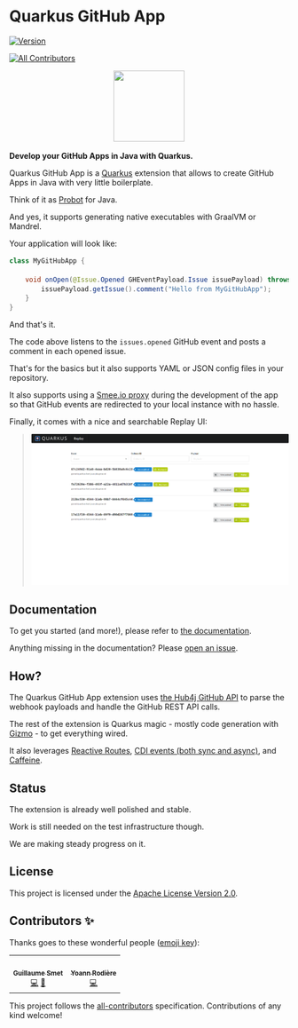 # Quarkus GitHub App

[![Version](https://img.shields.io/maven-central/v/io.quarkiverse.githubapp/quarkus-github-app?logo=apache-maven&style=for-the-badge)](https://search.maven.org/artifact/io.quarkiverse.githubapp/quarkus-github-app)
<!-- ALL-CONTRIBUTORS-BADGE:START - Do not remove or modify this section -->
[![All Contributors](https://img.shields.io/badge/all_contributors-2-orange.svg?style=for-the-badge)](#contributors-)
<!-- ALL-CONTRIBUTORS-BADGE:END -->

<p align="center"><img src="https://design.jboss.org/quarkus/bot/final/images/quarkusbot_full_128px.png" width="128" height="128" /></p>

**Develop your GitHub Apps in Java with Quarkus.**

Quarkus GitHub App is a [Quarkus](https://quarkus.io) extension
that allows to create GitHub Apps in Java with very little boilerplate.

Think of it as [Probot](https://probot.github.io) for Java.

And yes, it supports generating native executables with GraalVM or Mandrel.

Your application will look like:

```java
class MyGitHubApp {

	void onOpen(@Issue.Opened GHEventPayload.Issue issuePayload) throws IOException {
		issuePayload.getIssue().comment("Hello from MyGitHubApp");
	}
}
```

And that's it.

The code above listens to the `issues.opened` GitHub event and posts a comment in each opened issue.

That's for the basics but it also supports YAML or JSON config files in your repository.

It also supports using a [Smee.io proxy](https://smee.io) during the development of the app so that GitHub events are redirected to your local instance with no hassle.

Finally, it comes with a nice and searchable Replay UI:

> ![Replay UI](/docs/modules/ROOT/assets/images/replay-ui.png?raw=true "Replay UI")

## Documentation

To get you started (and more!), please refer to [the documentation](https://quarkiverse.github.io/quarkiverse-docs/quarkus-github-app/dev/index.html).

Anything missing in the documentation? Please [open an issue](https://github.com/quarkiverse/quarkus-github-app/issues/new).

## How?

The Quarkus GitHub App extension uses [the Hub4j GitHub API](https://github.com/hub4j/github-api)
to parse the webhook payloads and handle the GitHub REST API calls.

The rest of the extension is Quarkus magic - mostly code generation with [Gizmo](https://github.com/quarkusio/gizmo/) -
to get everything wired.

It also leverages [Reactive Routes](https://quarkus.io/guides/reactive-routes),
[CDI events (both sync and async)](https://quarkus.io/guides/cdi#events-and-observers),
and [Caffeine](https://quarkus.io/guides/cache).

## Status

The extension is already well polished and stable.

Work is still needed on the test infrastructure though.

We are making steady progress on it.

## License

This project is licensed under the [Apache License Version 2.0](./LICENSE.txt).

## Contributors ✨

Thanks goes to these wonderful people ([emoji key](https://allcontributors.org/docs/en/emoji-key)):

<!-- ALL-CONTRIBUTORS-LIST:START - Do not remove or modify this section -->
<!-- prettier-ignore-start -->
<!-- markdownlint-disable -->
<table>
  <tr>
    <td align="center"><a href="https://github.com/gsmet/"><img src="https://avatars1.githubusercontent.com/u/1279749?v=4" width="100px;" alt=""/><br /><sub><b>Guillaume Smet</b></sub></a><br /><a href="https://github.com/quarkiverse/quarkiverse-github-app/commits?author=gsmet" title="Code">💻</a> <a href="#maintenance-gsmet" title="Maintenance">🚧</a></td>
    <td align="center"><a href="https://github.com/yrodiere"><img src="https://avatars1.githubusercontent.com/u/412878?v=4" width="100px;" alt=""/><br /><sub><b>Yoann Rodière</b></sub></a><br /><a href="https://github.com/quarkiverse/quarkiverse-github-app/commits?author=yrodiere" title="Code">💻</a></td>
  </tr>
</table>

<!-- markdownlint-enable -->
<!-- prettier-ignore-end -->
<!-- ALL-CONTRIBUTORS-LIST:END -->

This project follows the [all-contributors](https://github.com/all-contributors/all-contributors) specification. Contributions of any kind welcome!
